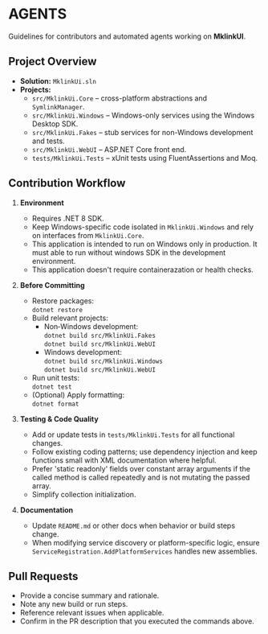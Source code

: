 # AGENTS

Guidelines for contributors and automated agents working on **MklinkUI**.

## Project Overview
- **Solution:** `MklinkUi.sln`
- **Projects:**
  - `src/MklinkUi.Core` – cross-platform abstractions and `SymlinkManager`.
  - `src/MklinkUi.Windows` – Windows-only services using the Windows Desktop SDK.
  - `src/MklinkUi.Fakes` – stub services for non-Windows development and tests.
  - `src/MklinkUi.WebUI` – ASP.NET Core front end.
  - `tests/MklinkUi.Tests` – xUnit tests using FluentAssertions and Moq.

## Contribution Workflow
1. **Environment**
   - Requires .NET 8 SDK.
   - Keep Windows-specific code isolated in `MklinkUi.Windows` and rely on interfaces from `MklinkUi.Core`.
   - This application is intended to run on Windows only in production. It must able to run without windows SDK in the development environment.
   - This application doesn't require containerazation or health checks. 
   
2. **Before Committing**
   - Restore packages:  
     `dotnet restore`
   - Build relevant projects:
     - Non‑Windows development:  
       `dotnet build src/MklinkUi.Fakes`  
       `dotnet build src/MklinkUi.WebUI`
     - Windows development:  
       `dotnet build src/MklinkUi.Windows`  
       `dotnet build src/MklinkUi.WebUI`
   - Run unit tests:  
     `dotnet test`
   - (Optional) Apply formatting:  
     `dotnet format`

3. **Testing & Code Quality**
   - Add or update tests in `tests/MklinkUi.Tests` for all functional changes.
   - Follow existing coding patterns; use dependency injection and keep functions small with XML documentation where helpful.
   - Prefer 'static readonly' fields over constant array arguments if the called method is called repeatedly and is not mutating the passed array.
   - Simplify collection initialization.
   
4. **Documentation**
   - Update `README.md` or other docs when behavior or build steps change.
   - When modifying service discovery or platform-specific logic, ensure `ServiceRegistration.AddPlatformServices` handles new assemblies.

## Pull Requests
- Provide a concise summary and rationale.
- Note any new build or run steps.
- Reference relevant issues when applicable.
- Confirm in the PR description that you executed the commands above.

